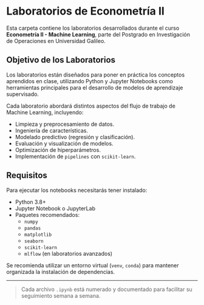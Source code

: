 # Laboratorios de Econometría II

Esta carpeta contiene los laboratorios desarrollados durante el curso **Econometría II - Machine Learning**, parte del Postgrado en Investigación de Operaciones en Universidad Galileo.

## Objetivo de los Laboratorios

Los laboratorios están diseñados para poner en práctica los conceptos aprendidos en clase, utilizando Python y Jupyter Notebooks como herramientas principales para el desarrollo de modelos de aprendizaje supervisado.

Cada laboratorio abordará distintos aspectos del flujo de trabajo de Machine Learning, incluyendo:

- Limpieza y preprocesamiento de datos.
- Ingeniería de características.
- Modelado predictivo (regresión y clasificación).
- Evaluación y visualización de modelos.
- Optimización de hiperparámetros.
- Implementación de `pipelines` con `scikit-learn`.

## Requisitos

Para ejecutar los notebooks necesitarás tener instalado:

- Python 3.8+
- Jupyter Notebook o JupyterLab
- Paquetes recomendados:
  - `numpy`
  - `pandas`
  - `matplotlib`
  - `seaborn`
  - `scikit-learn`
  - `mlflow` (en laboratorios avanzados)

Se recomienda utilizar un entorno virtual (`venv`, `conda`) para mantener organizada la instalación de dependencias.

---

> Cada archivo `.ipynb` está numerado y documentado para facilitar su seguimiento semana a semana.

